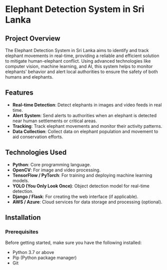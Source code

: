 # Elephant Detection System in Sri Lanka

## Project Overview
The Elephant Detection System in Sri Lanka aims to identify and track elephant movements in real-time, providing a reliable and efficient solution to mitigate human-elephant conflict. Using advanced technologies like computer vision, machine learning, and AI, this system helps to monitor elephants' behavior and alert local authorities to ensure the safety of both humans and elephants.





## Features
- **Real-time Detection**: Detect elephants in images and video feeds in real time.
- **Alert System**: Send alerts to authorities when an elephant is detected near human settlements or critical areas.
- **Tracking**: Track elephant movements and monitor their activity patterns.
- **Data Collection**: Collect data on elephant population and movement to aid conservation efforts.



## Technologies Used
- **Python**: Core programming language.
- **OpenCV**: For image and video processing.
- **TensorFlow / PyTorch**: For training and deploying machine learning models.
- **YOLO (You Only Look Once)**: Object detection model for real-time detection.
- **Django / Flask**: For creating the web interface (if applicable).
- **AWS / Azure**: Cloud services for data storage and processing (optional).

## Installation

### Prerequisites
Before getting started, make sure you have the following installed:
- Python 3.7 or above
- Pip (Python package manager)
- Git

